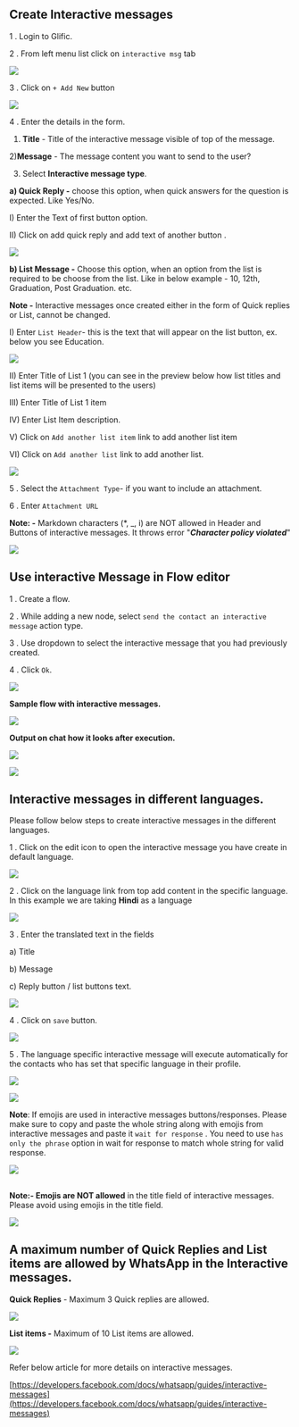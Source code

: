 ## Create Interactive messages

1 . Login to Glific.

2 . From left menu list click on `interactive msg` tab

![](https://static.slab.com/prod/uploads/8k89m6if/posts/images/A3CzXXlvKBqxbATX01VB8gwH.png)



3 . Click on `+ Add New` button

![](https://static.slab.com/prod/uploads/8k89m6if/posts/images/AExuY0V-NiZiCEFn7FRfpqWr.png)



4 . Enter the details in the form.

1) **Title** - Title of the interactive message visible of top of the message.

2)**Message** - The message content you want to send to the user?

3) Select **Interactive message type**.

**a) Quick Reply -** choose this option, when quick answers for the question is expected. Like Yes/No.

I)  Enter the Text of first button option.

II) Click on add quick reply and add text of another button .

![](https://static.slab.com/prod/uploads/8k89m6if/posts/images/644Y8u-v4roDyTzUxBaDO0VL.png)



**b) List Message -** Choose this option, when an option from the list is required to be choose from the list. Like in below example - 10, 12th, Graduation, Post Graduation. etc.

**Note -** Interactive messages once created either in the form of Quick replies or List, cannot be changed.

I) Enter `List Header`- this is the text that will appear on the list button, ex. below you see Education.

![](https://static.slab.com/prod/uploads/8k89m6if/posts/images/fzDNIAKtJ9YBlAQ53DMjXp2H.png)



II) Enter Title of List  1 (you can see in the preview below how list titles and list items will be presented to the users)

III) Enter Title of List 1 item

IV) Enter List Item description.

V) Click on `Add another list item` link to add another list item

VI) Click on `Add another list` link to add another list.

![](https://static.slab.com/prod/uploads/8k89m6if/posts/images/dos1B2Wl-l_jNt6yc0CNYx-c.png)



5 . Select the `Attachment Type`- if you want to include an attachment.

6 . Enter `Attachment URL`

**Note: -** Markdown characters (*, _, i) are NOT allowed in Header and Buttons of interactive messages. It throws error &quot;**_Character policy violated_**&quot;

![](https://static.slab.com/prod/uploads/8k89m6if/posts/images/Ob8mOodof-4eFOrb4MRvNfhQ.png)



## Use interactive Message in Flow editor

1 .  Create a flow.

2 . While adding a new node, select `send the contact an interactive message` action type.

3 . Use dropdown to select the interactive message that you had previously created.

4 . Click `Ok`.

![](https://static.slab.com/prod/uploads/8k89m6if/posts/images/NgvOjQiqGU-eUAhHjIUdnxF7.png)



**Sample flow with interactive messages.**

![](https://static.slab.com/prod/uploads/8k89m6if/posts/images/z8NJrLvvQ7UdCQLcgY7MXLys.png)



**Output on chat how it looks after execution.**

![](https://static.slab.com/prod/uploads/8k89m6if/posts/images/rWhJh17OQvPayTs4zI2I-7D4.png)



![](https://static.slab.com/prod/uploads/8k89m6if/posts/images/Ve1IFMmJWlLrpAwyFlbb-Kea.png)



## Interactive messages in different languages.

Please follow below steps to create interactive messages in the different languages.

1 . Click on the edit icon to open the interactive message you have create in default  language.

![](https://static.slab.com/prod/uploads/8k89m6if/posts/images/QO3FsBbK6BBMX-9CmV1PAKOg.png)



2 . Click on the language link from top add content in the specific language. In this example we are taking **Hindi** as a language



![](https://static.slab.com/prod/uploads/8k89m6if/posts/images/d2LWmeR7UHmwben8NuQ2SyZs.png)

3 .  Enter the translated text in the fields

a) Title

b) Message

c) Reply button / list buttons text.

![](https://static.slab.com/prod/uploads/8k89m6if/posts/images/rfVzYryPaz_37PJL-dPUDLA7.png)



4 . Click on `save` button.

![](https://static.slab.com/prod/uploads/8k89m6if/posts/images/gfGMl7JudnsUij-jjCOrAtAj.png)



5 . The language specific interactive message will execute automatically for the contacts who has set  that specific language in their profile.

![](https://static.slab.com/prod/uploads/8k89m6if/posts/images/-hSkT0v8C9iNxEUuXiUlSf3i.png)

![](https://static.slab.com/prod/uploads/8k89m6if/posts/images/sVDewlQe8X25E_qGb_B8s1Ct.png)



**Note**:  If emojis are used in interactive messages buttons/responses. Please make sure to copy and paste the whole string along with emojis from interactive messages and paste it `wait for response` . You need to use `has only the phrase` option in wait for response to match whole string for valid response.

![](https://static.slab.com/prod/uploads/8k89m6if/posts/images/bU_RGIAvIP902X8eM8dM8LBt.png)

## 

**Note:- Emojis are NOT allowed** in the title field of interactive messages. Please avoid using emojis in the title field.

![](https://static.slab.com/prod/uploads/8k89m6if/posts/images/3PRCq9E9Vm58L8AoJiC4EiJH.png)



## A maximum number of Quick Replies and List items are allowed by WhatsApp in the Interactive messages.

**Quick Replies** - Maximum 3 Quick replies are allowed.

![](https://static.slab.com/prod/uploads/8k89m6if/posts/images/cEDL6h6bejgvzw1NBvgOI-kv.png)



**List items -** Maximum of 10 List items are allowed.

![](https://static.slab.com/prod/uploads/8k89m6if/posts/images/afzYF_lkH4giEQo7O8jjRTYS.png)



Refer below article for more details on interactive messages.

[https://developers.facebook.com/docs/whatsapp/guides/interactive-messages](https://developers.facebook.com/docs/whatsapp/guides/interactive-messages)
